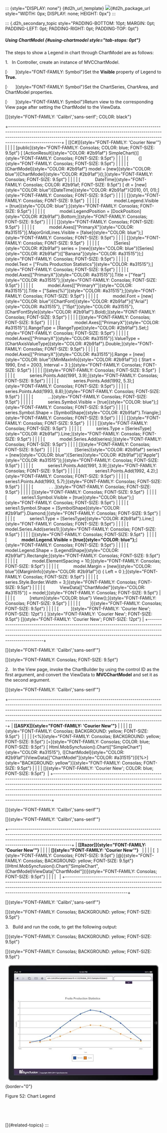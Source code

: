 ::: {style="DISPLAY: none"}
[](ms-xhelp:///?Id=d2h_url_template){#d2h_url_template} ![](!package_url!){#d2h_package_url style="WIDTH: 0px; DISPLAY: none; HEIGHT: 0px"}
:::

::: {.d2h_secondary_topic style="PADDING-BOTTOM: 10pt; MARGIN: 0pt; PADDING-LEFT: 0pt; PADDING-RIGHT: 0pt; PADDING-TOP: 0pt"}
##### Using ChartModel {#using-chartmodel style="tab-stops: 0pt"}

The steps to show a Legend in chart through ChartModel are as follows:

1.   In Controller, create an instance of MVCChartModel.

[·      ]{style="FONT-FAMILY: Symbol"}Set the **Visible** property of Legend to **True.**

[·      ]{style="FONT-FAMILY: Symbol"}Set the ChartSeries, ChartArea, and ChartModel properties.

[·      ]{style="FONT-FAMILY: Symbol"}Return view to the corresponding View page after setting the ChartModel to the ViewData.

[]{style="FONT-FAMILY: 'Calibri','sans-serif'; COLOR: black"} 

+--------------------------------------------------------------------------------------------------------------------------------------------------------------------------------------------------------------------------------------------------------------------+
| [\[C#\]]{style="FONT-FAMILY: 'Courier New'"}                                                                                                                                                                                                                       |
|                                                                                                                                                                                                                                                                    |
| [public]{style="FONT-FAMILY: Consolas; COLOR: blue; FONT-SIZE: 9.5pt"} [ [ActionResult]{style="COLOR: #2b91af"} SimpleChart()]{style="FONT-FAMILY: Consolas; FONT-SIZE: 9.5pt"}                                                                                    |
|                                                                                                                                                                                                                                                                    |
| [        {]{style="FONT-FAMILY: Consolas; FONT-SIZE: 9.5pt"}                                                                                                                                                                                                       |
|                                                                                                                                                                                                                                                                    |
| [            [ChartModel]{style="COLOR: #2b91af"} model = [new]{style="COLOR: blue"}[ChartModel]{style="COLOR: #2b91af"}();]{style="FONT-FAMILY: Consolas; FONT-SIZE: 9.5pt"}                                                                                      |
|                                                                                                                                                                                                                                                                    |
| [            DateTime]{style="FONT-FAMILY: Consolas; COLOR: #2b91af; FONT-SIZE: 9.5pt"} [ dt = [new]{style="COLOR: blue"}[DateTime]{style="COLOR: #2b91af"}(2010, 01, 01);]{style="FONT-FAMILY: Consolas; FONT-SIZE: 9.5pt"}                                       |
|                                                                                                                                                                                                                                                                    |
| []{style="FONT-FAMILY: Consolas; FONT-SIZE: 9.5pt"}                                                                                                                                                                                                                |
|                                                                                                                                                                                                                                                                    |
| [            model.Legend.Visible = [true]{style="COLOR: blue"};]{style="FONT-FAMILY: Consolas; FONT-SIZE: 9.5pt"}                                                                                                                                                 |
|                                                                                                                                                                                                                                                                    |
| [            model.LegendPosition = [DockPosition]{style="COLOR: #2b91af"}.Bottom;]{style="FONT-FAMILY: Consolas; FONT-SIZE: 9.5pt"}                                                                                                                               |
|                                                                                                                                                                                                                                                                    |
| []{style="FONT-FAMILY: Consolas; FONT-SIZE: 9.5pt"}                                                                                                                                                                                                                |
|                                                                                                                                                                                                                                                                    |
| [            model.Axes\[[\"PrimaryX\"]{style="COLOR: #a31515"}\].MajorGridLines.Visible = [false]{style="COLOR: blue"};]{style="FONT-FAMILY: Consolas; FONT-SIZE: 9.5pt"}                                                                                         |
|                                                                                                                                                                                                                                                                    |
| []{style="FONT-FAMILY: Consolas; FONT-SIZE: 9.5pt"}                                                                                                                                                                                                                |
|                                                                                                                                                                                                                                                                    |
| [            [Series]{style="COLOR: #2b91af"} series = [new]{style="COLOR: blue"}[Series]{style="COLOR: #2b91af"}([\"Banana\"]{style="COLOR: #a31515"});]{style="FONT-FAMILY: Consolas; FONT-SIZE: 9.5pt"}                                                         |
|                                                                                                                                                                                                                                                                    |
| [            model.Text = [\"Fruits Production Statistics\"]{style="COLOR: #a31515"};]{style="FONT-FAMILY: Consolas; FONT-SIZE: 9.5pt"}                                                                                                                            |
|                                                                                                                                                                                                                                                                    |
| [            model.Axes\[[\"PrimaryX\"]{style="COLOR: #a31515"}\].Title = [\"Year\"]{style="COLOR: #a31515"};]{style="FONT-FAMILY: Consolas; FONT-SIZE: 9.5pt"}                                                                                                    |
|                                                                                                                                                                                                                                                                    |
| [            model.Axes\[[\"PrimaryY\"]{style="COLOR: #a31515"}\].Title = [\"Sales(%)\"]{style="COLOR: #a31515"};]{style="FONT-FAMILY: Consolas; FONT-SIZE: 9.5pt"}                                                                                                |
|                                                                                                                                                                                                                                                                    |
| [            model.Font = [new]{style="COLOR: blue"}[ChartFont]{style="COLOR: #2b91af"}([\"Arial\"]{style="COLOR: #a31515"}, [\"15pt\"]{style="COLOR: #a31515"}, [ChartFontStyle]{style="COLOR: #2b91af"}.Bold);]{style="FONT-FAMILY: Consolas; FONT-SIZE: 9.5pt"} |
|                                                                                                                                                                                                                                                                    |
| []{style="FONT-FAMILY: Consolas; FONT-SIZE: 9.5pt"}                                                                                                                                                                                                                |
|                                                                                                                                                                                                                                                                    |
| [            model.Axes\[[\"PrimaryX\"]{style="COLOR: #a31515"}\].RangeType = [RangeType]{style="COLOR: #2b91af"}.Set;]{style="FONT-FAMILY: Consolas; FONT-SIZE: 9.5pt"}                                                                                           |
|                                                                                                                                                                                                                                                                    |
| [            model.Axes\[[\"PrimaryX\"]{style="COLOR: #a31515"}\].ValueType = [ChartAxisValueType]{style="COLOR: #2b91af"}.Double;]{style="FONT-FAMILY: Consolas; FONT-SIZE: 9.5pt"}                                                                               |
|                                                                                                                                                                                                                                                                    |
| [            model.Axes\[[\"PrimaryX\"]{style="COLOR: #a31515"}\].Range = [new]{style="COLOR: blue"}[MinMaxInfo]{style="COLOR: #2b91af"}() { Start = 1990, End = 2003, Interval = 3 };]{style="FONT-FAMILY: Consolas; FONT-SIZE: 9.5pt"}                           |
|                                                                                                                                                                                                                                                                    |
| []{style="FONT-FAMILY: Consolas; FONT-SIZE: 9.5pt"}                                                                                                                                                                                                                |
|                                                                                                                                                                                                                                                                    |
| [            series.Points.Add(1991, 3.9);]{style="FONT-FAMILY: Consolas; FONT-SIZE: 9.5pt"}                                                                                                                                                                       |
|                                                                                                                                                                                                                                                                    |
| [            series.Points.Add(1992, 5.3);]{style="FONT-FAMILY: Consolas; FONT-SIZE: 9.5pt"}                                                                                                                                                                       |
|                                                                                                                                                                                                                                                                    |
| [            series.Points.Add(1993, 8.8);]{style="FONT-FAMILY: Consolas; FONT-SIZE: 9.5pt"}                                                                                                                                                                       |
|                                                                                                                                                                                                                                                                    |
| [            \...]{style="FONT-FAMILY: Consolas; FONT-SIZE: 9.5pt"}                                                                                                                                                                                                |
|                                                                                                                                                                                                                                                                    |
| [            series.Symbol.Visible = [true]{style="COLOR: blue"};]{style="FONT-FAMILY: Consolas; FONT-SIZE: 9.5pt"}                                                                                                                                                |
|                                                                                                                                                                                                                                                                    |
| [            series.Symbol.Shape = [SymbolShape]{style="COLOR: #2b91af"}.Triangle;]{style="FONT-FAMILY: Consolas; FONT-SIZE: 9.5pt"}                                                                                                                               |
|                                                                                                                                                                                                                                                                    |
| []{style="FONT-FAMILY: Consolas; FONT-SIZE: 9.5pt"}                                                                                                                                                                                                                |
|                                                                                                                                                                                                                                                                    |
| []{style="FONT-FAMILY: Consolas; FONT-SIZE: 9.5pt"}                                                                                                                                                                                                                |
|                                                                                                                                                                                                                                                                    |
| [            series.Type = [SeriesType]{style="COLOR: #2b91af"}.Line;]{style="FONT-FAMILY: Consolas; FONT-SIZE: 9.5pt"}                                                                                                                                            |
|                                                                                                                                                                                                                                                                    |
| [            model.Series.Add(series);]{style="FONT-FAMILY: Consolas; FONT-SIZE: 9.5pt"}                                                                                                                                                                           |
|                                                                                                                                                                                                                                                                    |
| []{style="FONT-FAMILY: Consolas; FONT-SIZE: 9.5pt"}                                                                                                                                                                                                                |
|                                                                                                                                                                                                                                                                    |
| [            [Series]{style="COLOR: #2b91af"} series1 = [new]{style="COLOR: blue"}[Series]{style="COLOR: #2b91af"}([\"Apple\"]{style="COLOR: #a31515"});]{style="FONT-FAMILY: Consolas; FONT-SIZE: 9.5pt"}                                                         |
|                                                                                                                                                                                                                                                                    |
| [            series1.Points.Add(1991, 3.9);]{style="FONT-FAMILY: Consolas; FONT-SIZE: 9.5pt"}                                                                                                                                                                      |
|                                                                                                                                                                                                                                                                    |
| [            series1.Points.Add(1992, 4.2);]{style="FONT-FAMILY: Consolas; FONT-SIZE: 9.5pt"}                                                                                                                                                                      |
|                                                                                                                                                                                                                                                                    |
| [            series1.Points.Add(1993, 5.7);]{style="FONT-FAMILY: Consolas; FONT-SIZE: 9.5pt"}                                                                                                                                                                      |
|                                                                                                                                                                                                                                                                    |
| [             . . .]{style="FONT-FAMILY: Consolas; FONT-SIZE: 9.5pt"}                                                                                                                                                                                              |
|                                                                                                                                                                                                                                                                    |
| []{style="FONT-FAMILY: Consolas; FONT-SIZE: 9.5pt"}                                                                                                                                                                                                                |
|                                                                                                                                                                                                                                                                    |
| [            series1.Symbol.Visible = [true]{style="COLOR: blue"};]{style="FONT-FAMILY: Consolas; FONT-SIZE: 9.5pt"}                                                                                                                                               |
|                                                                                                                                                                                                                                                                    |
| [            series1.Symbol.Shape = [SymbolShape]{style="COLOR: #2b91af"}.Diamond;]{style="FONT-FAMILY: Consolas; FONT-SIZE: 9.5pt"}                                                                                                                               |
|                                                                                                                                                                                                                                                                    |
| [            series1.Type = [SeriesType]{style="COLOR: #2b91af"}.Line;]{style="FONT-FAMILY: Consolas; FONT-SIZE: 9.5pt"}                                                                                                                                           |
|                                                                                                                                                                                                                                                                    |
| [            model.Series.Add(series1);]{style="FONT-FAMILY: Consolas; FONT-SIZE: 9.5pt"}                                                                                                                                                                          |
|                                                                                                                                                                                                                                                                    |
| []{style="FONT-FAMILY: Consolas; FONT-SIZE: 9.5pt"}                                                                                                                                                                                                                |
|                                                                                                                                                                                                                                                                    |
| [            **model.Legend.Visible = [true]{style="COLOR: blue"};**]{style="FONT-FAMILY: Consolas; FONT-SIZE: 9.5pt"}                                                                                                                                             |
|                                                                                                                                                                                                                                                                    |
| [            model.Legend.Shape = [LegendShape]{style="COLOR: #2b91af"}.Rectangle;]{style="FONT-FAMILY: Consolas; FONT-SIZE: 9.5pt"}                                                                                                                               |
|                                                                                                                                                                                                                                                                    |
| [            model.ElementSpacing = 10;]{style="FONT-FAMILY: Consolas; FONT-SIZE: 9.5pt"}                                                                                                                                                                          |
|                                                                                                                                                                                                                                                                    |
| [            model.Margin = [new]{style="COLOR: blue"}[MarginInfo]{style="COLOR: #2b91af"}() { Left = 0 };]{style="FONT-FAMILY: Consolas; FONT-SIZE: 9.5pt"}                                                                                                       |
|                                                                                                                                                                                                                                                                    |
| [            series.Style.Border.Width = 3;]{style="FONT-FAMILY: Consolas; FONT-SIZE: 9.5pt"}                                                                                                                                                                      |
|                                                                                                                                                                                                                                                                    |
| [            ViewData\[[\"ChartModel\"]{style="COLOR: #a31515"}\] = model;]{style="FONT-FAMILY: Consolas; FONT-SIZE: 9.5pt"}                                                                                                                                       |
|                                                                                                                                                                                                                                                                    |
| [            [return]{style="COLOR: blue"} View();]{style="FONT-FAMILY: Consolas; FONT-SIZE: 9.5pt"}                                                                                                                                                               |
|                                                                                                                                                                                                                                                                    |
| [        }]{style="FONT-FAMILY: Consolas; FONT-SIZE: 9.5pt"}                                                                                                                                                                                                       |
|                                                                                                                                                                                                                                                                    |
| [          ]{style="FONT-FAMILY: 'Courier New'; FONT-SIZE: 12pt"} [ ]{style="FONT-FAMILY: 'Courier New'; FONT-SIZE: 9.5pt"} []{style="FONT-FAMILY: 'Courier New'; FONT-SIZE: 12pt"}                                                                                |
+--------------------------------------------------------------------------------------------------------------------------------------------------------------------------------------------------------------------------------------------------------------------+

[]{style="FONT-FAMILY: 'Calibri','sans-serif'"} 

[]{style="FONT-FAMILY: Consolas; FONT-SIZE: 9.5pt"} 

2.   In the View page, invoke the ChartBuilder by using the control ID as the first argument, and convert the ViewData to **MVCChartModel** and set it as the second argument.

[]{style="FONT-FAMILY: 'Calibri','sans-serif'"} 

+-----------------------------------------------------------------------------------------------------------------------------------------------------------------------------------------------------------------------------------------------------------------------------------------------------------------------------------------------------------------------------------------------------+
| **[\[ASPX\]]{style="FONT-FAMILY: 'Courier New'"}**                                                                                                                                                                                                                                                                                                                                                  |
|                                                                                                                                                                                                                                                                                                                                                                                                     |
| []{style="FONT-FAMILY: Consolas; BACKGROUND: yellow; FONT-SIZE: 9.5pt"}                                                                                                                                                                                                                                                                                                                             |
|                                                                                                                                                                                                                                                                                                                                                                                                     |
| [\<%]{style="FONT-FAMILY: Consolas; BACKGROUND: yellow; FONT-SIZE: 9.5pt"} [=]{style="FONT-FAMILY: Consolas; COLOR: blue; FONT-SIZE: 9.5pt"} [ Html.MobSyncfusion().Chart([\"SimpleChart\"]{style="COLOR: #a31515"}, ([ChartModel]{style="COLOR: #2b91af"})ViewData\[[\"ChartModel\"]{style="COLOR: #a31515"}\])[%\>]{style="BACKGROUND: yellow"}]{style="FONT-FAMILY: Consolas; FONT-SIZE: 9.5pt"} |
|                                                                                                                                                                                                                                                                                                                                                                                                     |
| []{style="FONT-FAMILY: 'Courier New'; COLOR: blue; FONT-SIZE: 9.5pt"}                                                                                                                                                                                                                                                                                                                               |
+-----------------------------------------------------------------------------------------------------------------------------------------------------------------------------------------------------------------------------------------------------------------------------------------------------------------------------------------------------------------------------------------------------+

[]{style="FONT-FAMILY: 'Calibri','sans-serif'"} 

[]{style="FONT-FAMILY: 'Calibri','sans-serif'"} 

+-------------------------------------------------------------------------------------------------------------------------------------------------------------------------------------------------------------------------------------------------------------------------+
| **[\[Razor\]]{style="FONT-FAMILY: 'Courier New'"}**                                                                                                                                                                                                                     |
|                                                                                                                                                                                                                                                                         |
| **[]{style="FONT-FAMILY: 'Courier New'"}**                                                                                                                                                                                                                              |
|                                                                                                                                                                                                                                                                         |
| [  ]{style="FONT-FAMILY: Consolas; FONT-SIZE: 9.5pt"} [@]{style="FONT-FAMILY: Consolas; BACKGROUND: yellow; FONT-SIZE: 9.5pt"} [(Html.MobSyncfusion().Chart(\"SimpleChart\", (ChartModel)ViewData\[\"ChartModel\"\]))]{style="FONT-FAMILY: Consolas; FONT-SIZE: 9.5pt"} |
|                                                                                                                                                                                                                                                                         |
|                                                                                                                                                                                                                                                                         |
+-------------------------------------------------------------------------------------------------------------------------------------------------------------------------------------------------------------------------------------------------------------------------+

[]{style="FONT-FAMILY: 'Calibri','sans-serif'"} 

[]{style="FONT-FAMILY: Consolas; BACKGROUND: yellow; FONT-SIZE: 9.5pt"} 

3.   Build and run the code, to get the following output:

[]{style="FONT-FAMILY: Consolas; BACKGROUND: yellow; FONT-SIZE: 9.5pt"} 

[]{style="FONT-FAMILY: Consolas; BACKGROUND: yellow; FONT-SIZE: 9.5pt"} 

![](ImagesExt/image102_34.jpg){border="0"}

Figure 52: Chart Legend

 

 

[]{#related-topics}
:::
